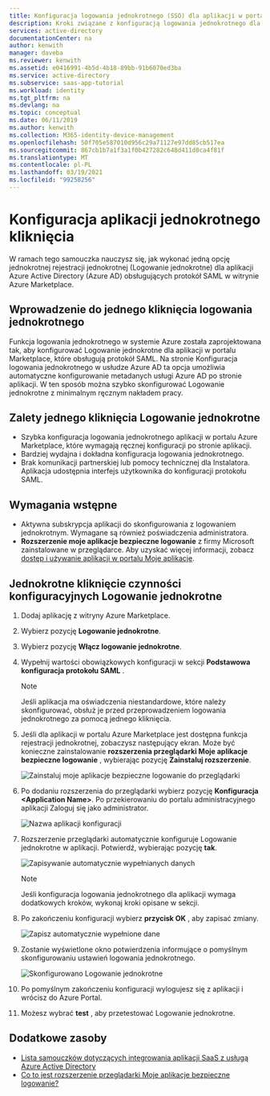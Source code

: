```yaml
---
title: Konfiguracja logowania jednokrotnego (SSO) dla aplikacji w portalu Azure Marketplace | Microsoft Docs
description: Kroki związane z konfiguracją logowania jednokrotnego dla aplikacji w portalu Azure Marketplace.
services: active-directory
documentationCenter: na
author: kenwith
manager: daveba
ms.reviewer: kenwith
ms.assetid: e0416991-4b5d-4b18-89bb-91b6070ed3ba
ms.service: active-directory
ms.subservice: saas-app-tutorial
ms.workload: identity
ms.tgt_pltfrm: na
ms.devlang: na
ms.topic: conceptual
ms.date: 06/11/2019
ms.author: kenwith
ms.collection: M365-identity-device-management
ms.openlocfilehash: 50f705e587010d956c29a71127e97dd85cb517ea
ms.sourcegitcommit: 867cb1b7a1f3a1f0b427282c648d411d0ca4f81f
ms.translationtype: MT
ms.contentlocale: pl-PL
ms.lasthandoff: 03/19/2021
ms.locfileid: "99258256"
---
```

# <a name="one-click-app-configuration-of-single-sign-on"></a>Konfiguracja aplikacji jednokrotnego kliknięcia

 W ramach tego samouczka nauczysz się, jak wykonać jedną opcję jednokrotnej rejestracji jednokrotnej (Logowanie jednokrotne) dla aplikacji Azure Active Directory (Azure AD) obsługujących protokół SAML w witrynie Azure Marketplace.

## <a name="introduction-to-one-click-sso"></a>Wprowadzenie do jednego kliknięcia logowania jednokrotnego

Funkcja logowania jednokrotnego w systemie Azure została zaprojektowana tak, aby konfigurować Logowanie jednokrotne dla aplikacji w portalu Marketplace, które obsługują protokół SAML. Na stronie Konfiguracja logowania jednokrotnego w usłudze Azure AD ta opcja umożliwia automatyczne konfigurowanie metadanych usługi Azure AD po stronie aplikacji. W ten sposób można szybko skonfigurować Logowanie jednokrotne z minimalnym ręcznym nakładem pracy.

## <a name="advantages-of-one-click-sso"></a>Zalety jednego kliknięcia Logowanie jednokrotne

- Szybka konfiguracja logowania jednokrotnego aplikacji w portalu Azure Marketplace, które wymagają ręcznej konfiguracji po stronie aplikacji.
- Bardziej wydajna i dokładna konfiguracja logowania jednokrotnego.
- Brak komunikacji partnerskiej lub pomocy technicznej dla Instalatora. Aplikacja udostępnia interfejs użytkownika do konfiguracji protokołu SAML.

## <a name="prerequisites"></a>Wymagania wstępne

- Aktywna subskrypcja aplikacji do skonfigurowania z logowaniem jednokrotnym. Wymagane są również poświadczenia administratora.
- **Rozszerzenie moje aplikacje bezpieczne logowanie** z firmy Microsoft zainstalowane w przeglądarce. Aby uzyskać więcej informacji, zobacz [dostęp i używanie aplikacji w portalu Moje aplikacje](../user-help/my-apps-portal-end-user-access.md).

## <a name="one-click-sso-configuration-steps"></a>Jednokrotne kliknięcie czynności konfiguracyjnych Logowanie jednokrotne

1. Dodaj aplikację z witryny Azure Marketplace.

2. Wybierz pozycję **Logowanie jednokrotne**.

3. Wybierz pozycję **Włącz logowanie jednokrotne**.

4. Wypełnij wartości obowiązkowych konfiguracji w sekcji **Podstawowa konfiguracja protokołu SAML** .

    > [!NOTE]
    > Jeśli aplikacja ma oświadczenia niestandardowe, które należy skonfigurować, obsłuż je przed przeprowadzeniem logowania jednokrotnego za pomocą jednego kliknięcia.

5. Jeśli dla aplikacji w portalu Azure Marketplace jest dostępna funkcja rejestracji jednokrotnej, zobaczysz następujący ekran. Może być konieczne zainstalowanie **rozszerzenia przeglądarki Moje aplikacje bezpieczne logowanie** , wybierając pozycję **Zainstaluj rozszerzenie**.

   ![Zainstaluj moje aplikacje bezpieczne logowanie do przeglądarki](./media/one-click-sso-tutorial/install-myappssecure-extension.png)

6. Po dodaniu rozszerzenia do przeglądarki wybierz pozycję **Konfiguracja \<Application Name\>**. Po przekierowaniu do portalu administracyjnego aplikacji Zaloguj się jako administrator.

   ![Nazwa aplikacji konfiguracji](./media/one-click-sso-tutorial/setup-sso.png)

7. Rozszerzenie przeglądarki automatycznie konfiguruje Logowanie jednokrotne w aplikacji. Potwierdź, wybierając pozycję **tak**.

   ![Zapisywanie automatycznie wypełnianych danych](./media/one-click-sso-tutorial/save-autopopulate.png)

   > [!NOTE]
   > Jeśli konfiguracja logowania jednokrotnego dla aplikacji wymaga dodatkowych kroków, wykonaj kroki opisane w sekcji.

8. Po zakończeniu konfiguracji wybierz **przycisk OK** , aby zapisać zmiany.

   ![Zapisz automatycznie wypełnione dane](./media/one-click-sso-tutorial/save-data.png)

9. Zostanie wyświetlone okno potwierdzenia informujące o pomyślnym skonfigurowaniu ustawień logowania jednokrotnego.

   ![Skonfigurowano Logowanie jednokrotne](./media/one-click-sso-tutorial/sso-configured.png)

10. Po pomyślnym zakończeniu konfiguracji wylogujesz się z aplikacji i wrócisz do Azure Portal.

11. Możesz wybrać **test** , aby przetestować Logowanie jednokrotne.

## <a name="additional-resources"></a>Dodatkowe zasoby

* [Lista samouczków dotyczących integrowania aplikacji SaaS z usługą Azure Active Directory](../saas-apps/tutorial-list.md)
* [Co to jest rozszerzenie przeglądarki Moje aplikacje bezpieczne logowanie?](../user-help/my-apps-portal-end-user-access.md)
